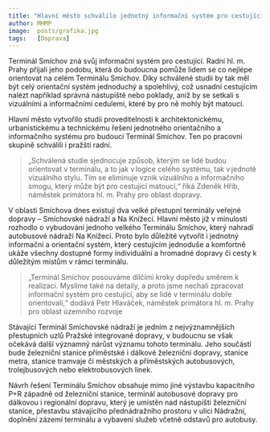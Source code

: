 ```yaml
---
title: "Hlavní město schválilo jednotný informační systém pro cestující v budoucím Terminálu Smíchov"
author: MHMP
image:  posts/grafika.jpg
tags:   [Doprava]
---
```


Terminál Smíchov zná svůj informační systém pro cestující. Radní hl. m. Prahy přijali jeho podobu, která do budoucna pomůže lidem se co nejlépe orientovat na celém Terminálu Smíchov. Díky schválené studii by tak měl být celý orientační systém jednoduchý a spolehlivý, což usnadní cestujícím nalézt například správná nástupiště nebo poklady, aniž by se setkali s vizuálními a informačními cedulemi, které by pro ně mohly být matoucí.

Hlavní město vytvořilo studii proveditelnosti k architektonickému, urbanistickému a technickému řešení jednotného orientačního a informačního systému pro budoucí Terminál Smíchov. Ten po pracovní skupině schválili i pražští radní.

> „Schválená studie sjednocuje způsob, kterým se lidé budou orientovat v terminálu, a to jak v logice celého systému, tak v jednotě vizuálního stylu. Tím se eliminuje vznik vizuálního a informačního smogu, který může být pro cestující matoucí,“ říká Zdeněk Hřib, náměstek primátora hl. m. Prahy pro oblast dopravy.  

V oblasti Smíchova dnes existují dva velké přestupní terminály veřejné dopravy – Smíchovské nádraží a Na Knížecí. Hlavní město již v minulosti rozhodlo o vybudování jednoho velkého Terminálu Smíchov, který nahradí autobusové nádraží Na Knížecí. Proto bylo důležité vytvořit i jednotný informační a orientační systém, který cestujícím jednoduše a komfortně ukáže všechny dostupné formy individuální a hromadné dopravy či cesty k důležitým místům v rámci terminálu.

> „Terminál Smíchov posouváme dílčími kroky dopředu směrem k realizaci. Myslíme také na detaily, a proto jsme nechali zpracovat informační systém pro cestující, aby se lidé v terminálu dobře orientovali,“ dodává Petr Hlaváček, náměstek primátora hl. m. Prahy pro oblast územního rozvoje

Stávající Terminál Smíchovské nádraží je jedním z nejvýznamnějších přestupních uzlů Pražské integrované dopravy, v budoucnu se však očekává další významný nárůst významu tohoto terminálu. Jeho součástí bude železniční stanice příměstské i dálkové železniční dopravy, stanice metra, stanice tramvaje či městských a příměstských autobusových, trolejbusových nebo elektrobusových linek.

Návrh řešení Terminálu Smíchov obsahuje mimo jiné výstavbu kapacitního P+R západně od železniční stanice, terminál autobusové dopravy pro dálkovou i regionální dopravu, který je umístěn nad nástupišti železniční stanice, přestavbu stávajícího přednádražního prostoru v ulici Nádražní, doplnění zázemí terminálu a vybavení služeb včetně odstavů pro autobusy.
